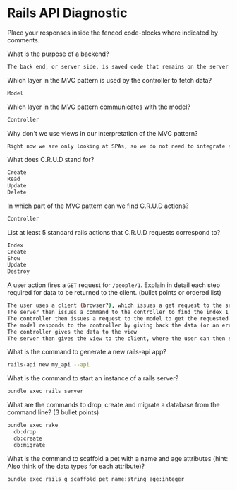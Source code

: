 # Rails API Diagnostic

Place your responses inside the fenced code-blocks where indicated by comments.

What is the purpose of a backend?

```bash
The back end, or server side, is saved code that remains on the server that can be retrieved later.
```

Which layer in the MVC pattern is used by the controller to fetch data?

```bash
Model
```

Which layer in the MVC pattern communicates with the model?

```bash
Controller
```

Why don't we use views in our interpretation of the MVC pattern?

```bash
Right now we are only looking at SPAs, so we do not need to integrate several different views (i.e. multiple pages) at this point.
```

What does C.R.U.D stand for?

```bash
Create
Read
Update
Delete
```

In which part of the MVC pattern can we find C.R.U.D actions?

```bash
Controller
```

List at least 5 standard rails actions that C.R.U.D requests correspond to?

```bash
Index
Create
Show
Update
Destroy
```

A user action fires a `GET` request for `/people/1`. Explain in detail each step
required for data to be returned to the client. (bullet points or ordered list)

```bash
The user uses a client (browser?), which issues a get request to the server
The server then issues a command to the controller to find the index 1 inside 'people'
The controller then issues a request to the model to get the requested data
The model responds to the controller by giving back the data (or an error if data not found)
The controller gives the data to the view
The server then gives the view to the client, where the user can then see the data from the 'GET'
```

What is the command to generate a new rails-api app?

```bash
rails-api new my_api --api
```

What is the command to start an instance of a rails server?

```bash
bundle exec rails server
```

What are the commands to drop, create and migrate a database from the command
line? (3 bullet points)

```bash
bundle exec rake
  db:drop
  db:create
  db:migrate
```

What is the command to scaffold a pet with a name and age attributes (hint:
Also think of the data types for each attribute)?

```bash
bundle exec rails g scaffold pet name:string age:integer
```

